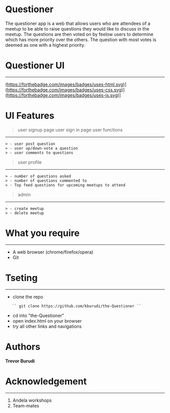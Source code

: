 # Questioner

The questioner app is a web that allows users who are attendees of a meetup to be able to raise questions they would like to discuss in the meetup. The questions are then voted on by feelow users to determine which has more priority over the others. The question with most votes is deemed as one with a highest priority.

# Questioner UI

---

(https://forthebadge.com/images/badges/uses-html.svg)] (https://forthebadge.com/images/badges/uses-css.svg)] (https://forthebadge.com/images/badges/uses-js.svg)]

# UI Features

> user signup page
> user sign in page
> user functions

---

    > - user post question
    > - user up/down-vote a question
    > - user comments to questions

> user profile

---

    > - number of questions asked
    > - number of questions commented to
    > - Top feed questions for upcoming meetups to attend

> admin

---

    > - create meetup
    > - delete meetup

# What you require

---

- A web browser (chrome/firefox/opera)
- Git

# Tseting

---

- clone the repo

```
   `` git clone https://github.com/kburudi/the-Questioner ``
```

- cd into "the-Questioner"
- open index.html on your browser
- try all other links and navigations

# Authors

**Trevor Burudi**

# Acknowledgement

---

1. Andela workshops
2. Team-mates
